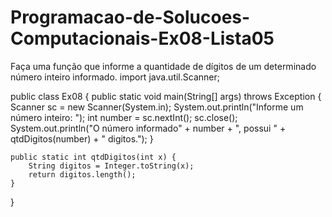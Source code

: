# Programacao-de-Solucoes-Computacionais-Ex08-Lista05
Faça uma função que informe a quantidade de dígitos de um determinado número inteiro informado.
import java.util.Scanner;

public class Ex08 {
    public static void main(String[] args) throws Exception {
        Scanner sc = new Scanner(System.in);
        System.out.println("Informe um número inteiro: ");
        int number = sc.nextInt();
        sc.close();
        System.out.println("O número informado" + number + ", possui " + qtdDigitos(number) + " digitos.");
    }

    public static int qtdDigitos(int x) {
        String digitos = Integer.toString(x);
        return digitos.length();
    }
}
